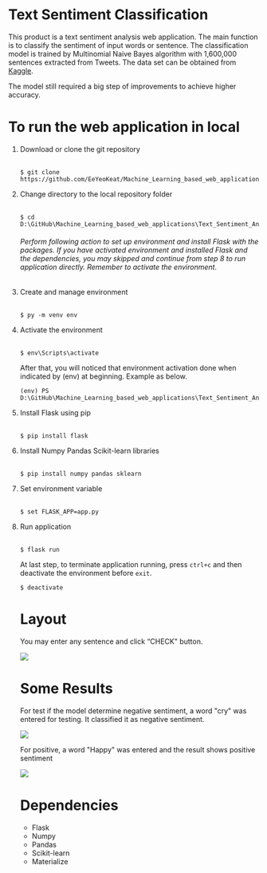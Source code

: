 # Text Sentiment Classification

This product is a text sentiment analysis web application. The main function is to classify the sentiment of input words or sentence. The classification model is trained by Multinomial Naive Bayes algorithm with 1,600,000 sentences extracted from Tweets. The data set can be obtained from <a href="https://www.kaggle.com/kazanova/sentiment140">Kaggle</a>. <br>

The model still required a big step of improvements to achieve higher accuracy. <br>

# To run the web application in local

<ol>
<li>Download or clone the git repository</li><br>
  
```
$ git clone https://github.com/EeYeoKeat/Machine_Learning_based_web_applications.git
```

<li>Change directory to the local repository folder</li><br>

```
$ cd D:\GitHub\Machine_Learning_based_web_applications\Text_Sentiment_Analysis_Web
```

###### Perform following action to set up environment and install Flask with the packages. If you have activated environment and installed Flask and the dependencies, you may skipped and continue from step 8 to run application directly. Remember to activate the environment.

<li>Create and manage environment</li><br>

```
$ py -m venv env
```

<li>Activate the environment</li><br>

```
$ env\Scripts\activate
```

After that, you will noticed that environment activation done when indicated by (env) at beginning. Example as below.

```
(env) PS D:\GitHub\Machine_Learning_based_web_applications\Text_Sentiment_Analysis_Web>
```

<li>Install Flask using pip</li><br>

```
$ pip install flask
```

<li>Install Numpy Pandas Scikit-learn libraries</li><br>

```
$ pip install numpy pandas sklearn
```

<li>Set environment variable</li><br>

```
$ set FLASK_APP=app.py
```

<li>Run application</li><br>

```
$ flask run
```

At last step, to terminate application running, press `ctrl+c` and then deactivate the environment before `exit`.

```
$ deactivate
```


</ul>

# Layout

You may enter any sentence and click “CHECK" button.

<img src="https://github.com/EeYeoKeat/Machine_Learning_based_web_applications/blob/master/Text_Sentiment_Analysis_Web/img/page1.JPG">

# Some Results

For test if the model determine negative sentiment, a word "cry" was entered for testing. It classified it as negative sentiment.

<img src="https://github.com/EeYeoKeat/Machine_Learning_based_web_applications/blob/master/Text_Sentiment_Analysis_Web/img/negative.JPG">

For positive, a word "Happy" was entered and the result shows positive sentiment

<img src="https://github.com/EeYeoKeat/Machine_Learning_based_web_applications/blob/master/Text_Sentiment_Analysis_Web/img/positive.JPG">


# Dependencies
<ul>
<li>Flask</li>
<li>Numpy</li>
<li>Pandas</li>
<li>Scikit-learn</li>
<li>Materialize</li>
</ul>
